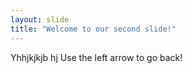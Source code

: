 ```yaml
---
layout: slide
title: "Welcome to our second slide!"
---
```

Yhhjkjkjb hj
Use the left arrow to go back!
